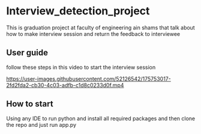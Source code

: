 # Interview_detection_project
This is graduation project at faculty of engineering ain shams that talk about how to make interview session and return the feedback to interviewee
## User guide 
follow these steps in this video to start the interview session



https://user-images.githubusercontent.com/52126542/175753017-2fd2fda2-cb30-4c03-adfb-c1d8c0233d0f.mp4


## How to start
Using any IDE to run python and install all required packages and then clone the repo and just run app.py
